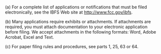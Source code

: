 (a) For a complete list of applications or notifications that must be filed electronically, see the IBFS Web site at http://www.fcc.gov/ibfs.
                                    

(b) Many applications require exhibits or attachments. If attachments are required, you must attach documentation to your electronic application before filing. We accept attachments in the following formats: Word, Adobe Acrobat, Excel and Text.

(c) For paper filing rules and procedures, see parts 1, 25, 63 or 64.


